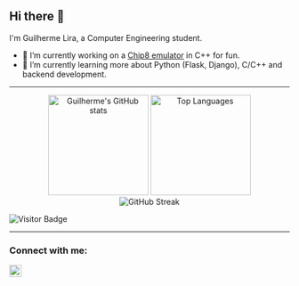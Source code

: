 ## Hi there 👋

I'm Guilherme Lira, a Computer Engineering student.

- 🔭 I’m currently working on a [Chip8 emulator](https://github.com/guilhermelirar/Chip-8) in C++ for fun.
- 🌱 I’m currently learning more about Python (Flask, Django), C/C++ and backend development.

---

<div align="center"> 
  <img height="180em" src="https://github-readme-stats.vercel.app/api?username=guilhermelirar&show_icons=true&theme=radical" alt="Guilherme's GitHub stats" /> 
  <img height="180em" src="https://github-readme-stats.vercel.app/api/top-langs/?username=guilhermelirar&layout=compact&theme=radical" alt="Top Languages" /> 
</div> 
<div align="center"> 
  <img src="https://github-readme-streak-stats.herokuapp.com/?user=guilhermelirar&theme=radical" alt="GitHub Streak" /> 
  <br> 
</div> 

![Visitor Badge](https://visitor-badge.laobi.icu/badge?page_id=guilhermelirar.guilhermelirar)

---

### Connect with me:
[<img align="left" alt="linkedin" width="22px" src="https://cdn.jsdelivr.net/npm/simple-icons@v3/icons/linkedin.svg" />][linkedin]

[linkedin]: https://www.linkedin.com/in/guilherme-lira-ribeiro-96a562212/
